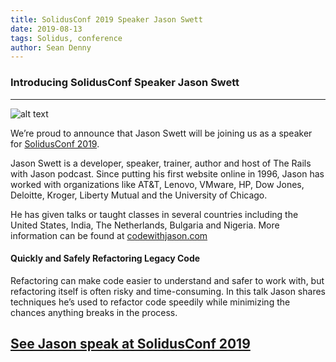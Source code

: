 ```yaml
---
title: SolidusConf 2019 Speaker Jason Swett
date: 2019-08-13
tags: Solidus, conference
author: Sean Denny
---
```


### Introducing SolidusConf Speaker Jason Swett
------

![alt text](https://www.codewithjason.com/wp-content/uploads/2018/06/jason-swett-280x300.jpg "A headshot of Jason Swett")

We’re proud to announce that Jason Swett will be joining us as a speaker for [SolidusConf 2019](http://conf.solidus.io).

Jason Swett is a developer, speaker, trainer, author and host of The Rails with Jason podcast. Since putting his first website online in 1996, Jason has worked with organizations like AT&T, Lenovo, VMware, HP, Dow Jones, Deloitte, Kroger, Liberty Mutual and the University of Chicago.

He has given talks or taught classes in several countries including the United States, India, The Netherlands, Bulgaria and Nigeria. More information can be found at [codewithjason.com](https://www.codewithjason.com/)

#### Quickly and Safely Refactoring Legacy Code

Refactoring can make code easier to understand and safer to work with, but refactoring itself is often risky and time-consuming. In this talk Jason shares techniques he’s used to refactor code speedily while minimizing the chances anything breaks in the process.

## [See Jason speak at SolidusConf 2019](http://conf.solidus.io)
